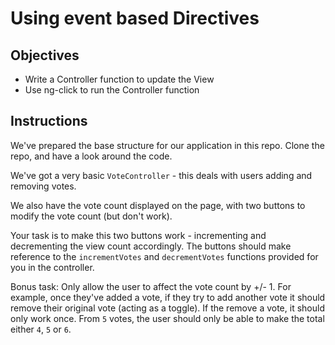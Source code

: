 # Using event based Directives

## Objectives

- Write a Controller function to update the View
- Use ng-click to run the Controller function

## Instructions

We've prepared the base structure for our application in this repo. Clone the repo, and have a look around the code.

We've got a very basic `VoteController` - this deals with users adding and removing votes.

We also have the vote count displayed on the page, with two buttons to modify the vote count (but don't work).

Your task is to make this two buttons work - incrementing and decrementing the view count accordingly. The buttons should make reference to the `incrementVotes` and `decrementVotes` functions provided for you in the controller.

Bonus task: Only allow the user to affect the vote count by +/- 1. For example, once they've added a vote, if they try to add another vote it should remove their original vote (acting as a toggle). If the remove a vote, it should only work once. From `5` votes, the user should only be able to make the total either `4`, `5` or `6`. 